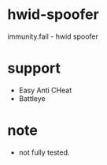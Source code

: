 # hwid-spoofer
immunity.fail - hwid spoofer

# support
- Easy Anti CHeat
- Battleye

# note
- not fully tested.
